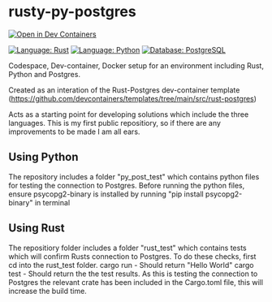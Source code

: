 # rusty-py-postgres
[![Open in Dev Containers](https://img.shields.io/static/v1?label=Dev%20Containers&message=Open&color=blue&logo=visualstudiocode)](https://vscode.dev/redirect?url=vscode://ms-vscode-remote.remote-containers/cloneInVolume?url=https://github.com/max-callaghan/rusty-py-postgres)

[![Language: Rust](https://img.shields.io/badge/Language-Rust-darkorange)](https://www.rust-lang.org/)
[![Language: Python](https://img.shields.io/badge/Language-Python-yellow)](https://www.python.org/)
[![Database: PostgreSQL](https://img.shields.io/badge/Database-PostgreSQL-blue)](https://www.postgresql.org/)

Codespace, Dev-container, Docker setup for an environment including Rust, Python and Postgres.

Created as an interation of the Rust-Postgres dev-container template (https://github.com/devcontainers/templates/tree/main/src/rust-postgres)

Acts as a starting point for developing solutions which include the three languages. This is my first public repositiory, so if there are any improvements to be made I am all ears.


## Using Python
The repository includes a folder "py_post_test" which contains python files for testing the connection to Postgres.
Before running the python files, ensure psycopg2-binary is installed by running "pip install psycopg2-binary" in terminal

## Using Rust
The repositiory folder includes a folder "rust_test" which contains tests which will confirm Rusts connection to Postgres.
To do these checks, first cd into the rust_test folder.
cargo run - Should return "Hello World"
cargo test - Should return the the test results.
As this is testing the connection to Postgres the relevant crate has been included in the Cargo.toml file, this will increase the build time.
